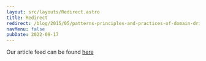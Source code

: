 ```yaml
---
layout: src/layouts/Redirect.astro
title: Redirect
redirect: /blog/2015/05/patterns-principles-and-practices-of-domain-driven-design/
navMenu: false
pubDate: 2022-09-17
---
```

<div>
Our article feed can be found <a href="/blog/2015/05/patterns-principles-and-practices-of-domain-driven-design/">here</a>
</div>
